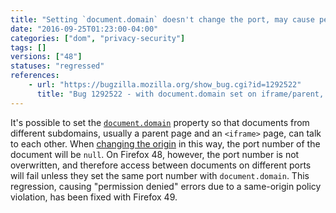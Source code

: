 ```yaml
---
title: "Setting `document.domain` doesn't change the port, may cause permission errors"
date: "2016-09-25T01:23:00-04:00"
categories: ["dom", "privacy-security"]
tags: []
versions: ["48"]
statuses: "regressed"
references:
    - url: "https://bugzilla.mozilla.org/show_bug.cgi?id=1292522"
      title: "Bug 1292522 - with document.domain set on iframe/parent, permission denied on property-access across frame/parent when coming from different ports"
---
```

It's possible to set the [`document.domain`](https://developer.mozilla.org/en-US/docs/Web/API/Document/domain) property so that documents from different subdomains, usually a parent page and an `<iframe>` page, can talk to each other. When [changing the origin](https://developer.mozilla.org/en-US/docs/Web/Security/Same-origin_policy#Changing_origin) in this way, the port number of the document will be `null`. On Firefox 48, however, the port number is not overwritten, and therefore access between documents on different ports will fail unless they set the same port number with `document.domain`. This regression, causing "permission denied" errors due to a same-origin policy violation, has been fixed with Firefox 49.
